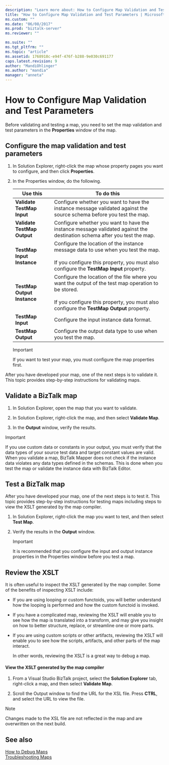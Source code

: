 ```yaml
---
description: "Learn more about: How to Configure Map Validation and Test Parameters"
title: "How to Configure Map Validation and Test Parameters | Microsoft Docs"
ms.custom: ""
ms.date: "06/08/2017"
ms.prod: "biztalk-server"
ms.reviewer: ""

ms.suite: ""
ms.tgt_pltfrm: ""
ms.topic: "article"
ms.assetid: 1768918c-e94f-476f-b288-9e030c691177
caps.latest.revision: 9
author: "MandiOhlinger"
ms.author: "mandia"
manager: "anneta"
---
```

# How to Configure Map Validation and Test Parameters
Before validating and testing a map, you need to set the map validation and test parameters in the **Properties** window of the map.  
  
## Configure the map validation and test parameters  
  
1.  In Solution Explorer, right-click the map whose property pages you want to configure, and then click **Properties**.  
  
2.  In the Properties window, do the following.  
  
    |Use this|To do this|  
    |--------------|----------------|  
    |**Validate TestMap Input**|Configure whether you want to have the instance message validated against the source schema before you test the map.|  
    |**Validate TestMap Output**|Configure whether you want to have the instance message validated against the destination schema after you test the map.|  
    |**TestMap Input Instance**|Configure the location of the instance message data to use when you test the map.<br /><br /> If you configure this property, you must also configure the **TestMap Input** property.|  
    |**TestMap Output Instance**|Configure the location of the file where you want the output of the test map operation to be stored.<br /><br /> If you configure this property, you must also configure the **TestMap Output** property.|  
    |**TestMap Input**|Configure the input instance data format.|  
    |**TestMap Output**|Configure the output data type to use when you test the map.|  
  
    > [!IMPORTANT]
    >  If you want to test your map, you must configure the map properties first.  

After you have developed your map, one of the next steps is to validate it. This topic provides step-by-step instructions for validating maps.  
  
## Validate a BizTalk map  
  
1.  In Solution Explorer, open the map that you want to validate.  
  
2.  In Solution Explorer, right-click the map, and then select **Validate Map**.  
  
3.  In the **Output** window, verify the results.  
  
> [!IMPORTANT]
>  If you use custom data or constants in your output, you must verify that the data types of your source test data and target constant values are valid. When you validate a map, BizTalk Mapper does not check if the instance data violates any data types defined in the schemas. This is done when you test the map or validate the instance data with BizTalk Editor. 

## Test a BizTalk map

After you have developed your map, one of the next steps is to test it. This topic provides step-by-step instructions for testing maps including steps to view the XSLT generated by the map compiler.  
  
1.  In Solution Explorer, right-click the map you want to test, and then select **Test Map**.  
  
2.  Verify the results in the **Output** window.  
  
    > [!IMPORTANT]
    >  It is recommended that you configure the input and output instance properties in the Properties window before you test a map.  
  
## Review the XSLT  
 It is often useful to inspect the XSLT generated by the map compiler. Some of the benefits of inspecting XSLT include:  
  
- If you are using looping or custom functoids, you will better understand how the looping is performed and how the custom functoid is invoked.  
  
- If you have a complicated map, reviewing the XSLT will enable you to see how the map is translated into a transform, and may give you insight on how to better structure, replace, or streamline one or more parts.  
  
- If you are using custom scripts or other artifacts, reviewing the XSLT will enable you to see how the scripts, artifacts, and other parts of the map interact.  
  
  In other words, reviewing the XSLT is a great way to debug a map.  
  
#### View the XSLT generated by the map compiler  
  
1.  From a Visual Studio BizTalk project, select the **Solution Explorer** tab, right-click a map, and then select **Validate Map**.  
  
2.  Scroll the Output window to find the URL for the XSL file. Press **CTRL**, and select the URL to view the file.  
  
> [!NOTE]
>  Changes made to the XSL file are not reflected in the map and are overwritten on the next build.  
  
## See also  

[How to Debug Maps](../core/how-to-debug-maps.md)  
[Troubleshooting Maps](../core/troubleshooting-maps.md)  
